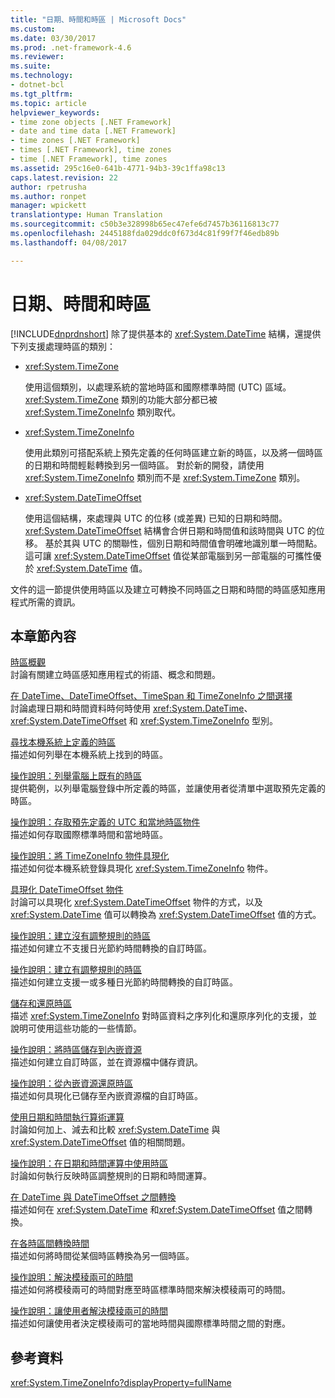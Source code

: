 ```yaml
---
title: "日期、時間和時區 | Microsoft Docs"
ms.custom: 
ms.date: 03/30/2017
ms.prod: .net-framework-4.6
ms.reviewer: 
ms.suite: 
ms.technology:
- dotnet-bcl
ms.tgt_pltfrm: 
ms.topic: article
helpviewer_keywords:
- time zone objects [.NET Framework]
- date and time data [.NET Framework]
- time zones [.NET Framework]
- times [.NET Framework], time zones
- time [.NET Framework], time zones
ms.assetid: 295c16e0-641b-4771-94b3-39c1ffa98c13
caps.latest.revision: 22
author: rpetrusha
ms.author: ronpet
manager: wpickett
translationtype: Human Translation
ms.sourcegitcommit: c50b3e328998b65ec47efe6d7457b36116813c77
ms.openlocfilehash: 2445188fda029ddc0f673d4c81f99f7f46edb89b
ms.lasthandoff: 04/08/2017

---
```

# <a name="dates-times-and-time-zones"></a>日期、時間和時區
[!INCLUDE[dnprdnshort](../../../includes/dnprdnshort-md.md)] 除了提供基本的 <xref:System.DateTime> 結構，還提供下列支援處理時區的類別：  
  
-   <xref:System.TimeZone>  
  
     使用這個類別，以處理系統的當地時區和國際標準時間 (UTC) 區域。  <xref:System.TimeZone> 類別的功能大部分都已被 <xref:System.TimeZoneInfo> 類別取代。  
  
-   <xref:System.TimeZoneInfo>  
  
     使用此類別可搭配系統上預先定義的任何時區建立新的時區，以及將一個時區的日期和時間輕鬆轉換到另一個時區。 對於新的開發，請使用 <xref:System.TimeZoneInfo> 類別而不是 <xref:System.TimeZone> 類別。  
  
-   <xref:System.DateTimeOffset>  
  
     使用這個結構，來處理與 UTC 的位移 (或差異) 已知的日期和時間。 <xref:System.DateTimeOffset> 結構會合併日期和時間值和該時間與 UTC 的位移。 基於其與 UTC 的關聯性，個別日期和時間值會明確地識別單一時間點。 這可讓 <xref:System.DateTimeOffset> 值從某部電腦到另一部電腦的可攜性優於 <xref:System.DateTime> 值。  
  
 文件的這一節提供使用時區以及建立可轉換不同時區之日期和時間的時區感知應用程式所需的資訊。  
  
## <a name="in-this-section"></a>本章節內容  
 [時區概觀](../../../docs/standard/datetime/time-zone-overview.md)  
 討論有關建立時區感知應用程式的術語、概念和問題。  
  
 [在 DateTime、DateTimeOffset、TimeSpan 和 TimeZoneInfo 之間選擇](../../../docs/standard/datetime/choosing-between-datetime.md)  
 討論處理日期和時間資料時何時使用 <xref:System.DateTime>、<xref:System.DateTimeOffset> 和 <xref:System.TimeZoneInfo> 型別。  
  
 [尋找本機系統上定義的時區](../../../docs/standard/datetime/finding-the-time-zones-on-local-system.md)  
 描述如何列舉在本機系統上找到的時區。  
  
 [操作說明：列舉電腦上既有的時區](../../../docs/standard/datetime/enumerate-time-zones.md)  
 提供範例，以列舉電腦登錄中所定義的時區，並讓使用者從清單中選取預先定義的時區。  
  
 [操作說明：存取預先定義的 UTC 和當地時區物件](../../../docs/standard/datetime/access-utc-and-local.md)  
 描述如何存取國際標準時間和當地時區。  
  
 [操作說明：將 TimeZoneInfo 物件具現化](../../../docs/standard/datetime/instantiate-time-zone-info.md)  
 描述如何從本機系統登錄具現化 <xref:System.TimeZoneInfo> 物件。  
  
 [具現化 DateTimeOffset 物件](../../../docs/standard/datetime/instantiating-a-datetimeoffset-object.md)  
 討論可以具現化 <xref:System.DateTimeOffset> 物件的方式，以及 <xref:System.DateTime> 值可以轉換為 <xref:System.DateTimeOffset> 值的方式。  
  
 [操作說明：建立沒有調整規則的時區](../../../docs/standard/datetime/create-time-zones-without-adjustment-rules.md)  
 描述如何建立不支援日光節約時間轉換的自訂時區。  
  
 [操作說明：建立有調整規則的時區](../../../docs/standard/datetime/create-time-zones-with-adjustment-rules.md)  
 描述如何建立支援一或多種日光節約時間轉換的自訂時區。  
  
 [儲存和還原時區](../../../docs/standard/datetime/saving-and-restoring-time-zones.md)  
 描述 <xref:System.TimeZoneInfo> 對時區資料之序列化和還原序列化的支援，並說明可使用這些功能的一些情節。  
  
 [操作說明：將時區儲存到內嵌資源](../../../docs/standard/datetime/save-time-zones-to-an-embedded-resource.md)  
 描述如何建立自訂時區，並在資源檔中儲存資訊。  
  
 [操作說明：從內嵌資源還原時區](../../../docs/standard/datetime/restore-time-zones-from-an-embedded-resource.md)  
 描述如何具現化已儲存至內嵌資源檔的自訂時區。  
  
 [使用日期和時間執行算術運算](../../../docs/standard/datetime/performing-arithmetic-operations.md)  
 討論如何加上、減去和比較 <xref:System.DateTime> 與 <xref:System.DateTimeOffset> 值的相關問題。  
  
 [操作說明：在日期和時間運算中使用時區](../../../docs/standard/datetime/use-time-zones-in-arithmetic.md)  
 討論如何執行反映時區調整規則的日期和時間運算。  
  
 [在 DateTime 與 DateTimeOffset 之間轉換](../../../docs/standard/datetime/converting-between-datetime-and-offset.md)  
 描述如何在 <xref:System.DateTime> 和<xref:System.DateTimeOffset> 值之間轉換。  
  
 [在各時區間轉換時間](../../../docs/standard/datetime/converting-between-time-zones.md)  
 描述如何將時間從某個時區轉換為另一個時區。  
  
 [操作說明：解決模稜兩可的時間](../../../docs/standard/datetime/resolve-ambiguous-times.md)  
 描述如何將模稜兩可的時間對應至時區標準時間來解決模稜兩可的時間。  
  
 [操作說明：讓使用者解決模稜兩可的時間](../../../docs/standard/datetime/let-users-resolve-ambiguous-times.md)  
 描述如何讓使用者決定模稜兩可的當地時間與國際標準時間之間的對應。  
  
## <a name="reference"></a>參考資料  
 <xref:System.TimeZoneInfo?displayProperty=fullName>
